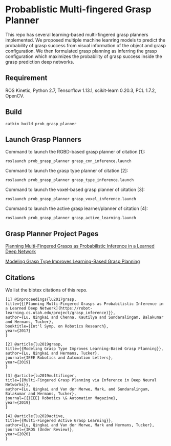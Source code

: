 # Probablistic Multi-fingered Grasp Planner

This repo has several learning-based multi-fingered grasp planners implemented. 
We proposed multiple machine leanring models to predict the probability of grasp success from visual information of the object and grasp configuration. 
We then formulated grasp planning as inferring the grasp configuration which maximizes the probability of grasp success inside the grasp prediction deep networks. 

## Requirement 
ROS Kinetic, Python 2.7, Tensorflow 1.13.1, scikit-learn 0.20.3, PCL 1.7.2, OpenCV. 

## Build
```catkin build prob_grasp_planner```


## Launch Grasp Planners

Command to launch the RGBD-based grasp planner of citation [1]: 

```roslaunch prob_grasp_planner grasp_cnn_inference.launch```

Command to launch the grasp type planner of citation [2]: 

```roslaunch prob_grasp_planner grasp_type_inference.launch```

Command to launch the voxel-based grasp planner of citation [3]: 

```roslaunch prob_grasp_planner grasp_voxel_inference.launch```

Command to launch the active grasp learner/planner of citation [4]: 

```roslaunch prob_grasp_planner grasp_active_learning.launch```

## Grasp Planner Project Pages
[Planning Multi-Fingered Grasps as Probabilistic Inference in a Learned Deep Network](https://robot-learning.cs.utah.edu/project/grasp_inference)

[Modeling Grasp Type Improves Learning-Based Grasp Planning](https://robot-learning.cs.utah.edu/project/grasp_type)

## Citations 

We list the bibtex citations of this repo. 

    [1] @inproceedings{lu2017grasp,    
    title={{[Planning Multi-Fingered Grasps as Probabilistic Inference in a Learned Deep Network](https://robot-learning.cs.utah.edu/project/grasp_inference)}},    
    author={Lu, Qingkai and Chenna, Kautilya and Sundaralingam, Balakumar and Hermans, Tucker},    
    booktitle={Int'l Symp. on Robotics Research},    
    year={2017}    
    }
    
    [2] @article{lu2019grasp,
    title={{Modeling Grasp Type Improves Learning-Based Grasp Planning}},
    author={Lu, Qingkai and Hermans, Tucker},
    journal={IEEE Robotics and Automation Letters},
    year={2019}
    }
    
    [3] @article{lu2019multifinger,
	title={{Multi-Fingered Grasp Planning via Inference in Deep Neural Networks}},
	author={Lu, Qingkai and Van der Merwe, Mark, and Sundaralingam, Balakumar and Hermans, Tucker},
	journal={{IEEE} Robotics \& Automation Magazine},
	year={2019}
    }

    [4] @article{lu2020active,
	title={{Multi-Fingered Active Grasp Learning}},
	author={Lu, Qingkai and Van der Merwe, Mark and Hermans, Tucker},
	journal={IROS (Under Review)},
	year={2020}
    }

